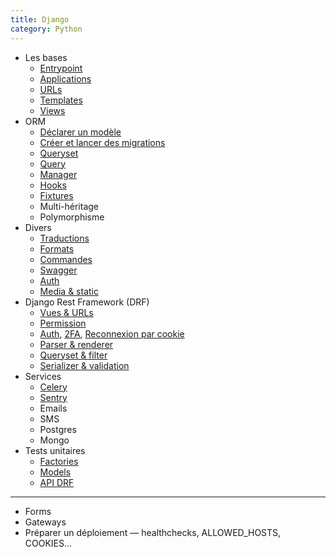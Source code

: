 ```yaml
---
title: Django
category: Python
---
```


[basics-entrypoint]: !django/django-0-entrypoint.md
[basics-applications]: !django/django-0-applications.md
[basics-urls]: !django/django-0-urls.md
[basics-templates]: !django/django-0-template.md
[basics-views]: !django/django-0-view.md

[orm-model]: !django/django-orm-model.md
[orm-migration]: !django/django-orm-migration.md
[orm-fixture]: !django/django-fixture.md
[orm-queryset]: !django/django-orm-queryset.md
[orm-query]: !django/django-orm-query.md
[orm-manager]: !django/django-orm-manager.md
[orm-hooks]: !django/django-orm-hooks.md

[gettext]: !django/django-gettext.md
[formats]: !django/django-formats.md
[command]: !django/django-command.md
[swagger]: !django/django-swagger.md
[auth]: !django/django-auth.md
[auth-2fa]: !django/django-auth-2fa.md
[auth-reconnect]: !django/django-auth-reconnect.md
[media]: !django/django-media.md

[drf-url]: !django/django-drf-url.md
[drf-permission]: !django/django-drf-permission.md
[drf-auth]: !django/django-drf-auth.md
[drf-parser]: !django/django-drf-parser.md
[drf-query]: !django/django-drf-query.md
[drf-serializer]: !drf-serializer/django-drf-serializer.md

[celery]: !django/django-celery.md
[sentry]: !django/django-sentry.md

[test-factory]: !django/django-test-factory.md
[test-model]: !django/django-test-model.md
[test-api-drf]: !django/django-test-drf.md

* Les bases
  * [Entrypoint][basics-entrypoint]
  * [Applications][basics-applications]
  * [URLs][basics-urls]
  * [Templates][basics-templates]
  * [Views][basics-views]
* ORM
  * [Déclarer un modèle][orm-model]
  * [Créer et lancer des migrations][orm-migration]
  * [Queryset][orm-queryset]
  * [Query][orm-query]
  * [Manager][orm-manager]
  * [Hooks][orm-hooks]
  * [Fixtures][orm-fixture]
  * Multi-héritage
  * Polymorphisme
* Divers
  * [Traductions][gettext]
  * [Formats][formats]
  * [Commandes][command]
  * [Swagger][swagger]
  * [Auth][auth]
  * [Media & static][media]
* Django Rest Framework (DRF)
  * [Vues & URLs][drf-url]
  * [Permission][drf-permission]
  * [Auth][drf-auth], [2FA][auth-2fa], [Reconnexion par cookie][auth-reconnect]
  * [Parser & renderer][drf-parser]
  * [Queryset & filter][drf-query]
  * [Serializer & validation][drf-serializer]
* Services
  * [Celery][celery]
  * [Sentry][sentry]
  * Emails
  * SMS
  * Postgres
  * Mongo
* Tests unitaires
  * [Factories][test-factory]
  * [Models][test-model]
  * [API DRF][test-api-drf]

---

* Forms
* Gateways
* Préparer un déploiement — healthchecks, ALLOWED_HOSTS, COOKIES...
